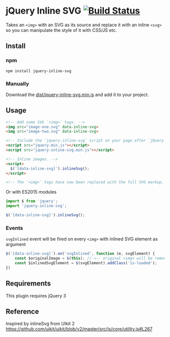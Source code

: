 # jQuery Inline SVG [![Build Status][ci-img]][ci]

Takes an `<img>` with an SVG as its source and replace it with an inline `<svg>` so you can manipulate the style of it with CSS/JS etc.

[ci-img]:  https://travis-ci.org/shrpne/jquery-inline-svg.svg
[ci]:      https://travis-ci.org/shrpne/jquery-inline-svg

## Install

### npm
```
npm install jquery-inline-svg
```

### Manually

Download the [dist/jquery-inline-svg.min.js](https://unpkg.com/jquery-inline-svg@latest/dist/jquery-inline-svg.min.js) and add it to your project.



## Usage

```html
<!-- Add some SVG `<img>` tags. -->
<img src="image-one.svg" data-inline-svg>
<img src="image-two.svg" data-inline-svg>

<!-- Include the `jquery-inline-svg` script on your page after `jQuery`. -->
<script src="jquery.min.js"></script>
<script src="jquery-inline-svg.min.js"></script>

<!-- Inline images. -->
<script>
  $('[data-inline-svg]').inlineSvg();
</script>

<!-- The `<img>` tags have now been replaced with the full SVG markup. -->
```

Or with ES2015 modules

```js
import $ from 'jquery';
import 'jquery-inline-svg';

$('[data-inline-svg]').inlineSvg();
```


### Events
`svgInlined` event will be fired on every `<img>` with inlined SVG element as argument
```js
$('[data-inline-svg]').on('svgInlined', function (e, svgElement) {
    const $originalImage = $(this); // <-- original <img> will be removed from the DOM when this event handler function finished
    const $inlinedSvgElement = $(svgElement).addClass('is-loaded');
})
```


## Requirements
This plugin requires jQuery 3

## Reference
Inspired by inlineSvg from UIkit 2 https://github.com/uikit/uikit/blob/v2/master/src/js/core/utility.js#L267





